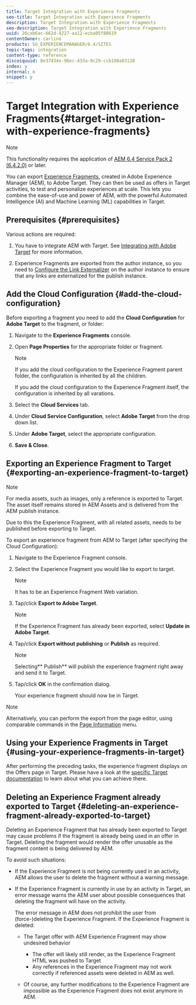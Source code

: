 ```yaml
---
title: Target Integration with Experience Fragments
seo-title: Target Integration with Experience Fragments
description: Target Integration with Experience Fragments
seo-description: Target Integration with Experience Fragments
uuid: 26cab6ac-662d-4227-aa12-ecba05f88619
contentOwner: carlino
products: SG_EXPERIENCEMANAGER/6.4/SITES
topic-tags: integration
content-type: reference
discoiquuid: 8e37434e-96ec-433a-9c29-ccb198a03120
index: y
internal: n
snippet: y
---
```


# Target Integration with Experience Fragments{#target-integration-with-experience-fragments}

>[!NOTE]
>
>This functionality requires the application of [AEM 6.4 Service Pack 2 (6.4.2.0)](../../../release-notes/sp-release-notes.md) or later.

You can export [Experience Fragments](../../../sites/authoring/using/experience-fragments.md), created in Adobe Experience Manager (AEM), to Adobe Target. They can then be used as offers in Target activities, to test and personalize experiences at scale. This lets you combine the ease-of-use and power of AEM, with the powerful Automated Intelligence (AI) and Machine Learning (ML) capabilities in Target.

## Prerequisites {#prerequisites}

Various actions are required:

1. You have to integrate AEM with Target. See [Integrating with Adobe Target](../../../sites/administering/using/target.md) for more information.

   <!--
   Comment Type: remark
   Last Modified By: Alison Heimoz (aheimoz)
   Last Modified Date: 2019-01-10T03:37:44.571-0500
   <p>for how much longer - Cloud Services config being deprecated - need to use Adobe Launch<br /> </p>
   <p><a href="https://jira.corp.adobe.com/browse/CQ-4248189">https://jira.corp.adobe.com/browse/CQ-4248189</a></p>
   -->

1. Experience Fragments are exported from the author instance, so you need to [Configure the Link Externalizer](../../../sites/developing/using/externalizer.md) on the author instance to ensure that any links are externalized for the publish instance.

## Add the Cloud Configuration {#add-the-cloud-configuration}

Before exporting a fragment you need to add the **Cloud Configuration** for **Adobe Target** to the fragment, or folder:

1. Navigate to the **Experience Fragments** console.
1. Open **Page Properties** for the appropriate folder or fragment.

   >[!NOTE]
   >
   >If you add the cloud configuration to the Experience Fragment parent folder, the configuration is inherited by all the children.
   >
   >
   >If you add the cloud configuration to the Experience Fragment itself, the configuration is inherited by all varations.

1. Select the **Cloud Services** tab.  

1. Under **Cloud Service Configuration**, select **Adobe Target** from the drop down list.
1. Under **Adobe Target**, select the appropriate configuration.  

1. **Save & Close**.

## Exporting an Experience Fragment to Target {#exporting-an-experience-fragment-to-target}

>[!NOTE]
>
>For media assets, such as images, only a reference is exported to Target. The asset itself remains stored in AEM Assets and is delivered from the AEM publish instance.
>
>Due to this the Experience Fragment, with all related assets, needs to be published before exporting to Target.

To export an experience fragment from AEM to Target (after specifying the Cloud Configuration):

1. Navigate to the Experience Fragment console.
1. Select the Experience Fragment you would like to export to target.

   >[!NOTE]
   >
   >It has to be an Experience Fragment Web variation.

1. Tap/click **Export to Adobe Target**.

   >[!NOTE]
   >
   >If the Experience Fragment has already been exported, select **Update in Adobe Target**.

1. Tap/click **Export without publishing** or **Publish** as required.

   >[!NOTE]
   >
   >Selecting** Publish** will publish the experience fragment right away and send it to Target.

1. Tap/click **OK** in the confirmation dialog.

   Your experience fragment should now be in Target.

>[!NOTE]
>
>Alternatively, you can perform the export from the page editor, using comparable commands in the [Page Information](../../../sites/authoring/using/author-environment-tools.md#main-pars-title-21) menu.

## Using your Experience Fragments in Target {#using-your-experience-fragments-in-target}

After performing the preceding tasks, the experience fragment displays on the Offers page in Target. Please have a look at the [specific Target documentation](https://experiencecloud.adobe.com/resources/help/en_US/target/target/aem-experience-fragments.html) to learn about what you can achieve there.

## Deleting an Experience Fragment already exported to Target {#deleting-an-experience-fragment-already-exported-to-target}

Deleting an Experience Fragment that has already been exported to Target may cause problems if the fragment is already being used in an offer in Target. Deleting the fragment would render the offer unusable as the fragment content is being delivered by AEM.

To avoid such situations:

* If the Experience Fragment is not being currently used in an activity, AEM allows the user to delete the fragment without a warning message.
* If the Experience Fragment is currently in use by an activity in Target, an error message warns the AEM user about possible consequences that deleting the fragment will have on the activity.

  The error message in AEM does not prohibit the user from (force-)deleting the Experience Fragment. If the Experience Fragment is deleted:

    * The Target offer with AEM Experience Fragment may show undesired behavior

        * The offer will likely still render, as the Experience Fragment HTML was pushed to Target
        * Any references in the Experience Fragment may not work correctly if referenced assets were deleted in AEM as well.

    * Of course, any further modifications to the Experience Fragment are impossible as the Experience Fragment does not exist anymore in AEM.

